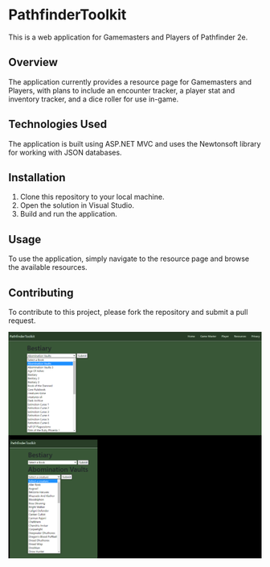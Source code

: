# PathfinderToolkit
This is a web application for Gamemasters and Players of Pathfinder 2e.

## Overview

The application currently provides a resource page for Gamemasters and Players, with plans to include an encounter tracker, a player stat and inventory tracker, and a dice roller for use in-game.

## Technologies Used

The application is built using ASP.NET MVC and uses the Newtonsoft library for working with JSON databases.

## Installation

1. Clone this repository to your local machine.
2. Open the solution in Visual Studio.
3. Build and run the application.

## Usage

To use the application, simply navigate to the resource page and browse the available resources.

## Contributing

To contribute to this project, please fork the repository and submit a pull request.

![Example Image](wwwroot/Data/Images/ReadmeExample.png)
